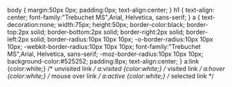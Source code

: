 body {
        margin:50px 0px; padding:0px;
        text-align:center;
        }
h1
{
text-align: center;
font-family:"Trebuchet MS",Arial, Helvetica, sans-serif;
}
a
{
text-decoration:none;
width:75px;
height:50px;
border-color:black;
border-top:2px solid;
border-bottom:2px solid;
border-right:2px solid;
border-left:2px solid;
border-radius:10px 10px 10px;
-o-border-radius:10px 10px 10px;
-webkit-border-radius:10px 10px 10px;
font-family:"Trebuchet MS",Arial, Helvetica, sans-serif;
-moz-border-radius:10px 10px 10px;
background-color:#525252;
padding:8px;
text-align:center;
}
a:link {color:white;}      /* unvisited link */
a:visited {color:white;}  /* visited link */
a:hover {color:white;}  /* mouse over link */
a:active {color:white;}  /* selected link */
